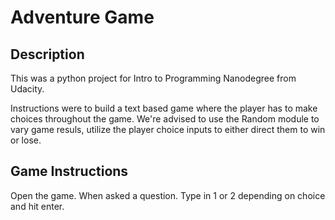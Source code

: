# Adventure Game


## Description

This was a python project for Intro to Programming Nanodegree from Udacity.

Instructions were to build a text based game where the player has to make choices throughout the game. We're advised to use the Random module to vary game resuls, utilize the player choice inputs to either direct them to win or lose.

## Game Instructions
Open the game. When asked a question. Type in 1 or 2 depending on choice and hit enter.

